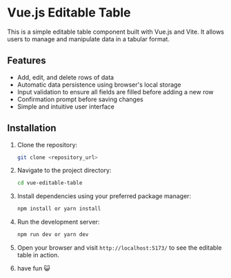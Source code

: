 # Vue.js Editable Table

This is a simple editable table component built with Vue.js and Vite. It allows users to manage and manipulate data in a tabular format.

<!-- ## Screenshot -->
<!-- <img src="src/assets/capture.PNG" /> -->

## Features

- Add, edit, and delete rows of data
- Automatic data persistence using browser's local storage
- Input validation to ensure all fields are filled before adding a new row
- Confirmation prompt before saving changes
- Simple and intuitive user interface

## Installation

1. Clone the repository:

   ```bash
   git clone <repository_url>
   
2. Navigate to the project directory:
    ```bash
   cd vue-editable-table

3. Install dependencies using your preferred package manager:
    ```bash
    npm install or yarn install

4. Run the development server:
    ```bash
    npm run dev or yarn dev

5. Open your browser and visit ```http://localhost:5173/``` to see the editable table in action.

6. have fun 😺

